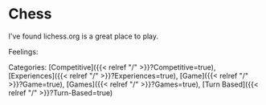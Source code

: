 # Chess

I've found lichess.org is a great place to play.

Feelings:

Categories: [Competitive]({{< relref "/" >}}?Competitive=true),
[Experiences]({{< relref "/" >}}?Experiences=true),
[Game]({{< relref "/" >}}?Game=true),
[Games]({{< relref "/" >}}?Games=true),
[Turn Based]({{< relref "/" >}}?Turn-Based=true)